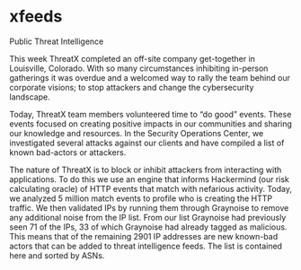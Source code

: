 # xfeeds
Public Threat Intelligence

This week ThreatX completed an off-site company get-together in Louisville, Colorado. With so many circumstances inhibiting in-person gatherings it was overdue and a welcomed way to rally the team behind our corporate visions; to stop attackers and change the cybersecurity landscape.  

Today, ThreatX team members volunteered time to “do good” events. These events focused on creating positive impacts in our communities and sharing our knowledge and resources. In the Security Operations Center, we investigated several attacks against our clients and have compiled a list of known bad-actors or attackers.  

The nature of ThreatX is to block or inhibit attackers from interacting with applications.  To do this we use an engine that informs Hackermind (our risk calculating oracle) of HTTP events that match with nefarious activity. Today, we analyzed 5 million match events to profile who is creating the HTTP traffic. We then validated IPs by running them through Graynoise to remove any additional noise from the IP list.  From our list Graynoise had previously seen 71 of the IPs, 33 of which Graynoise had already tagged as malicious.  This means that of the remaining 2901 IP addresses are new known-bad actors that can be added to threat intelligence feeds.  The list is contained here and sorted by ASNs.
